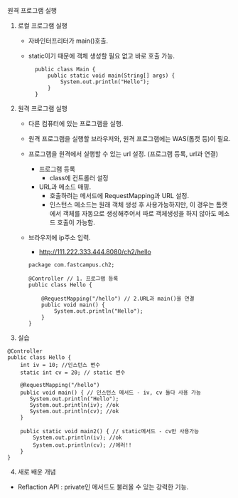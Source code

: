 원격 프로그램 실행
1. 로컬 프로그램 실행
    * 자바인터프리터가 main()호출.
    * static이기 때문에 객체 생성할 필요 없고 바로 호출 가능. 
        
            public class Main {
                public static void main(String[] args) {
                    System.out.println("Hello");
                }
            }
2. 원격 프로그램 실행
    * 다른 컴퓨터에 있는 프로그램을 실행.
    * 원격 프로그램을 실행할 브라우저와, 원격 프로그램에는 WAS(톰캣 등)이 필요. 
    * 프로그램을 원격에서 실행할 수 있는 url 설정. (프로그램 등록, url과 연결)
        * 프로그램 등록 
            * class에 컨트롤러 설정
        * URL과 메소드 매핑.
            * 호출하려는 메서드에 RequestMapping과 URL 설정.
            * 인스턴스 메소드는 원래 객체 생성 후 사용가능하지만, 이 경우는 톰캣에서 객체를 자동으로 생성해주어서 따로 객체생성을 하지 않아도 메소드 호출이 가능함. 
    * 브라우저에 ip주소 입력. 
        * http://111.222.333.444.8080/ch2/hello



        ```
        package com.fastcampus.ch2;

        @Controller // 1. 프로그램 등록
        public class Hello {

            @RequestMapping("/hello") // 2.URL과 main()을 연결 
            public void main() {
                System.out.println("Hello");
            }
        }
        ```
3. 실습
```
@Controller
public class Hello {
    int iv = 10; //인스턴스 변수
    static int cv = 20; // static 변수

    @RequestMapping("/hello")
    public void main() { // 인스턴스 메서드 - iv, cv 둘다 사용 가능
       System.out.println("Hello"); 
       System.out.println(iv); //ok
       System.out.println(cv); //ok
    }

    public static void main2() { // static메서드 - cv만 사용가능
        System.out.println(iv); //ok
        System.out.println(cv); //에러!!
    }
}
```

4. 새로 배운 개념
* Reflaction API : private인 메서드도 불러올 수 있는 강력한 기능. 